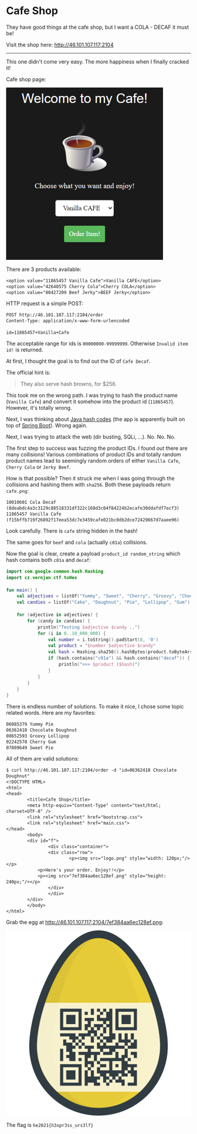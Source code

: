 # Cafe Shop
They have good things at the cafe shop, but I want a COLA - DECAF it must be!

Visit the shop here:
http://46.101.107.117:2104

---

This one didn't come very easy. The more happiness when I finally cracked it!

Cafe shop page:

![](cafe-shop.png)

There are 3 products available:
```
<option value="11865457 Vanilla Cafe">Vanilla CAFE</option>
<option value="42640575 Cherry Cola">Cherry COLA</option>
<option value="80427209 Beef Jerky">BEEF Jerky</option>
```

HTTP request is a simple POST:
```
POST http://46.101.107.117:2104/order
Content-Type: application/x-www-form-urlencoded

id=11865457+Vanilla+Cafe
```

The acceptable range for ids is `00000000-99999999`. Otherwise `Invalid item id!` is returned.

At first, I thought the goal is to find out the ID of `Cafe Decaf`.

The official hint is:
> They also serve hash browns, for $256.

This took me on the wrong path. I was trying to hash the product name (`Vanilla Cafe`) and convert
it somehow into the product id (`11865457`). However, it's totally wrong. 

Next, I was thinking about [Java hash codes](https://www.baeldung.com/java-hashcode)
(the app is apparently built on top of [Spring Boot](https://spring.io/projects/spring-boot)).
Wrong again.

Next, I was trying to attack the web (dir busting, SQLi, ...). No. No. No.

The first step to success was fuzzing the product IDs. I found out there are many collisions!
Various combinations of product IDs and totally random product names lead to seemingly random
orders of either `Vanilla Cafe`, `Cherry Cola` or `Jerky Beef`.

How is that possible? Then it struck me when I was going through the collisions and
hashing them with `sha256`. Both these payloads return `cafe.png`:
```
10010601 Cola Decaf   (8deabdc4a3c3129c88518331df322c160d3c04f84224b2ecafe30ddafdf7ecf3)
11865457 Vanilla Cafe (f15bffb719f26892f17eea53dc7e3459cafe021bc0db2dce72429667d7aaee96)
```

Look carefully. There is `cafe` string hidden in the hash!

The same goes for `beef` and `cola` (actually `c01a`) collisions.

Now the goal is clear, create a payload `product_id random_string` which hash contains both
`c01a` and `decaf`:

```kotlin
import com.google.common.hash.Hashing
import cz.vernjan.ctf.toHex

fun main() {
    val adjectives = listOf("Yummy", "Sweet", "Cherry", "Groovy", "Chocolate")
    val candies = listOf("Cake", "Doughnut", "Pie", "Lollipop", "Gum")

    for (adjective in adjectives) {
        for (candy in candies) {
            println("Testing $adjective $candy ..")
            for (i in 0..10_000_000) {
                val number = i.toString().padStart(8, '0')
                val product = "$number $adjective $candy"
                val hash = Hashing.sha256().hashBytes(product.toByteArray()).asBytes().toHex()
                if (hash.contains("c01a") && hash.contains("decaf")) {
                    println(">>> $product ($hash)")
                }
            }
        }
    }
}
```

There is endless number of solutions. To make it nice, I chose some topic related words.
Here are my favorites:
```
06085379 Yummy Pie
06362418 Chocolate Doughnut
08652593 Groovy Lollipop
02242578 Cherry Gum
07809649 Sweet Pie
```

All of them are valid solutions:
```
$ curl http://46.101.107.117:2104/order -d "id=06362418 Chocolate Doughnut"
<!DOCTYPE HTML>
<html>
<head>
        <title>Cafe Shop</title>
        <meta http-equiv="Content-Type" content="text/html; charset=UTF-8" />
        <link rel="stylesheet" href="bootstrap.css">
        <link rel="stylesheet" href="main.css">
</head>
        <body>
        <div id="f">
                <div class="container">
                <div class="row">
                        <p><img src="logo.png" style="width: 120px;"/></p>
            <p>Here's your order. Enjoy!!</p>
            <p><img src="7ef384aa6ec128ef.png" style="height: 240px;"/></p>
                </div>
                </div>
        </div>
        </body>
</html>
```

Grab the egg at http://46.101.107.117:2104/7ef384aa6ec128ef.png:

![](7ef384aa6ec128ef.png)

The flag is `he2021{h3xpr3ss_urs3lf}`